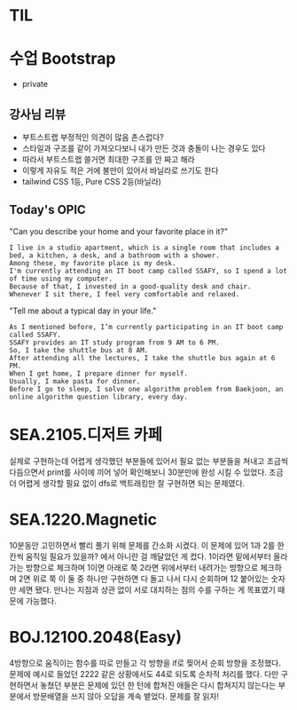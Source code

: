 # TIL

# 수업 Bootstrap
- private


## 강사님 리뷰
- 부트스트랩 부정적인 의견이 많음 촌스럽다?
- 스타일과 구조를 같이 가져오다보니 내가 만든 것과 충돌이 나는 경우도 있다
- 따라서 부트스트랩 쓸거면 최대한 구조를 안 짜고 해라
- 이렇게 자유도 적은 거에 불만이 있어서 바닐라로 쓰기도 한다
- tailwind CSS 1등, Pure CSS 2등(바닐라)




## Today's OPIC
"Can you describe your home and your favorite place in it?"
```
I live in a studio apartment, which is a single room that includes a bed, a kitchen, a desk, and a bathroom with a shower.
Among these, my favorite place is my desk.
I'm currently attending an IT boot camp called SSAFY, so I spend a lot of time using my computer.
Because of that, I invested in a good-quality desk and chair.
Whenever I sit there, I feel very comfortable and relaxed.
```
"Tell me about a typical day in your life."

```
As I mentioned before, I’m currently participating in an IT boot camp called SSAFY.
SSAFY provides an IT study program from 9 AM to 6 PM.
So, I take the shuttle bus at 8 AM.
After attending all the lectures, I take the shuttle bus again at 6 PM.
When I get home, I prepare dinner for myself.
Usually, I make pasta for dinner.
Before I go to sleep, I solve one algorithm problem from Baekjoon, an online algorithm question library, every day.
```


# SEA.2105.디저트 카페
실제로 구현하는데 어렵게 생각했던 부분들에 있어서
필요 없는 부분들을 쳐내고
조금씩 다듬으면서 print를 사이에 끼어 넣어 확인해보니
30분만에 완성 시킬 수 있었다.
조금 더 어렵게 생각할 필요 없이 dfs로 백트래킹만 잘 구현하면 되는 문제였다.

# SEA.1220.Magnetic
10분동안 고민하면서 빨리 풀기 위해 문제를 간소화 시켰다.
이 문제에 있어 1과 2를 한칸씩 움직일 필요가 있을까? 에서 아니란 걸 깨달았던 게 컸다.
1이라면 밑에서부터 올라가는 방향으로 체크하며 1이면 아래로 쭉
2라면 위에서부터 내려가는 방향으로 체크하며 2면 위로 쭉
이 둘 중 하나만 구현하면
다 돌고 나서 다시 순회하며 12 붙어있는 숫자만 세면 됐다.
만나는 지점과 상관 없이 서로 대치하는 점의 수를 구하는 게 목표였기 때문에 가능했다.

# BOJ.12100.2048(Easy)
4방향으로 움직이는 함수를 따로 만들고
각 방향을 if로 찢어서 순회 방향을 조정했다.
문제에  예시로 들었던 2222 같은 상황에서도 44로 되도록 순차적 처리를 했다.
다만 구현하면서 놓쳤던 부분은 
문제에 있던 한 턴에 합쳐진 애들은 다시 합쳐지지 않는다는 부분에서 방문배열을 쓰지 않아 오답을 계속 뱉었다.
문제를 잘 읽자!
